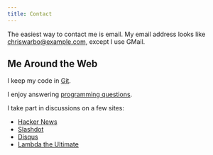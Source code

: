 ```yaml
---
title: Contact
---
```


The easiest way to contact me is email. My email address looks like chriswarbo@example.com, except I use GMail.

## Me Around the Web ##

I keep my code in [Git](https://gitorious.org/~warbo).

I enjoy answering [programming questions](http://stackexchange.com/users/474782/warbo).

I take part in discussions on a few sites:
 - [Hacker News](https://news.ycombinator.com/user?id=chriswarbo)
 - [Slashdot](http://slashdot.org/~Warbothong)
 - [Disqus](https://disqus.com/chris_warburton)
 - [Lambda the Ultimate](http://lambda-the-ultimate.org/user/11268)
